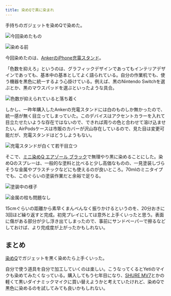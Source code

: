 ```yaml
---
title: 染めQで黒に染まれ
---
```

手持ちのガジェットを染めQで染めた。

![](https://lh6.googleusercontent.com/OnUi1PFJVEcbq1Wd8qBT9aSlDSgLR_WhvgVauu_0MFtPgpYefM8it_tFhfM0a6xcDd4eZGUvCcl2Q4WxVYUVtr0xwMlXe-Wt-NlPA7-CiiHDLqnlcWv-qzXiuOZILoLP2yw_954vZaHP0ZaPqbIt3Ye_8mnRgVDupr4NBLXmEI6ML7JE65Y6Ct4hQFH5 "今回染めたもの")

![](https://lh3.googleusercontent.com/zwn92vGrw1Is2q56jIpBMtXOrg-nyM3Bx0jgfep5LUV_nH-Cyw-VMPB7CQKvU3FCo_CgLUG8FnQAAvX5LSTBbiUDBx-Ja5zwbfAi1k1aVqAfOHkEN47qrN3FEb0Y2xlC-uaMKsST_EB59DyzFAg2aVhAjXfbH4yl21AH1pW5GuVi1H_S9fCwoPE5wcJa "染める前")

今回染めたのは、[AnkerのiPhone充電スタンド](https://r7kamura.com/articles/2021-09-06-anker-iphone-stand)。

「色数を抑えろ」というのは、グラフィックデザインであってもインテリアデザインであっても、基本中の基本としてよく語られている。自分の作業机でも、使う機器を黒色に統一するよう心掛けている。例えば、黒のNintendo Switchを選ぶとか、黒のマウスパッドを選ぶといったような具合。

![](https://lh6.googleusercontent.com/WFFnrFs1ywtvdvgOexiGsMm-1TSjQDPjJIql-8Y9DSO2tVDjwThFIK-ZuRvHB-I4nlKnOExe_X_tVdrBhQS-rNPX_Esh_MrLvpDmL2oVbugZPka1u6TFx39CC0PLWWRxrbxDKRdARaaGkNE2ZNxMPSel2iGZRSQXtn8ayeLHT_3whqgCacf4jn2XVDt5 "色数が抑えられていると落ち着く")

しかし、一昨年購入したAnkerの充電スタンドには白のものしか無かったので、統一感が無く目立ってしまっていた。このデバイスはアクセントカラーを入れて目立たせたいような存在ではないので、できれば周りの色と合わせて溶け込ませたい。AirPodsケースは市販のカバーが沢山存在しているので、見た目は変更可能だが、充電スタンドはどうしようもない。

![](https://lh4.googleusercontent.com/R1iGWhhHe0AS_WvmGxRPtRdWOE7rMdyXo5tclVS8_rUKSS7qOJxyDdyXQl35YEW1HyDEzeyaUA1Ax0eZCeRnWUoDvqDLhovWeLQ5TbBvBRIzbeefUAIXWaov4F5L0Om6QdYr_z-9W76POUOaNpZ5UrvsRLD2Nm-ozlpAX3HyPYaIIcW4-yrAmJxvvN3C "充電スタンドが白くて若干目立つ")

そこで、[ミニ染めQ エアゾール ブラック](https://www.amazon.co.jp/dp/B003QMFUKO)で無理やり黒に染めることにした。染めQのスプレーは、一般的な塗料と比べると少し高価なものの、一見塗装しづらそうな金属やプラスチックなどにも使えるのが良いところ。70mlのミニタイプでも、このぐらいの塗装作業だと余裕で足りる。

![](https://lh4.googleusercontent.com/x-M45AHonoRG9YoBgDoe4An7rhsssHINI0kbzfqwQZuS7eGsLUuk4y8wSODqVZ1lZfc8_aa1hhWDBUB0sfgbKz8uY1rYnSe8ymPNCYzIba8ObmahMpO_Epv0bEOV5NByF3NZ5pcAx9xVDtoWH4eDFKeJ3IH8RXQ8WuUW4ef6RXvQf2kLSl224zERCw_3 "塗装中の様子")

![](https://lh6.googleusercontent.com/vLdXIO7Eoks5jJFQrAzvO6EJpWDDtRhP3E5k4FCEaX9IyO0ll260Rn_S1nzI5klZFsEtKEtCekXGLP492K5JzWeUO8FyynJsHjziaFM_OQ1VBv_nB_WpV-8rNJ8yVM5yyr8wjYTKLum0BE8z_35q1GZmtcfEaLe6NMKV8UI6yv6gKcNR8yVfhCxbyDxt "金属の柱も問題なし")

15cmぐらいの距離から素早くまんべんなく振りかけるというのを、20分おきに3回ほど繰り返すと完成。初見プレイにしては意外と上手くいったと思う。表面に傷がある部分が少し浮き出てしまったので、事前にサンドペーパーで擦るなどしておけば、より完成度が上がったかもしれない。

まとめ
---

[染めQ](https://www.amazon.co.jp/dp/B003QMFUKO)でガジェットを黒く染めたら上手くいった。

自分で使う道具を自分で加工していくのは楽しい。こうなってくるとYetiのマイクも染めてみたくなっている。購入してもう七年目になり、[SHURE MV7](https://www.amazon.co.jp/dp/B08KY7G1GV)とかの軽くて黒いダイナミックマイクに買い替えようかと考えていたけれど、染めQで黒色に染めるのを試してみても良いかもしれない。
